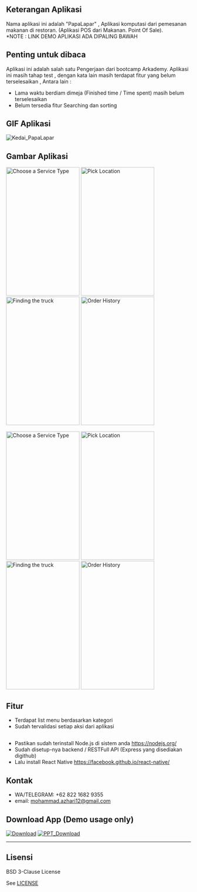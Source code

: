 ## Keterangan Aplikasi
Nama aplikasi ini adalah "PapaLapar" , Aplikasi komputasi dari pemesanan makanan di restoran. (Aplikasi POS dari Makanan. Point Of Sale).
<br>
*NOTE : LINK DEMO APLIKASI ADA DIPALING BAWAH

## Penting untuk dibaca
Aplikasi ini adalah salah satu Pengerjaan dari bootcamp Arkademy. 
Aplikasi ini masih tahap test , dengan kata lain masih terdapat fitur yang belum terselesaikan , Antara lain : 
* Lama waktu berdiam dimeja (Finished time / Time spent) masih belum terselesaikan
* Belum tersedia fitur Searching dan sorting

## GIF Aplikasi
![Kedai_PapaLapar](https://github.com/illusi03/RN_Kedai/blob/master/Screenshots/Kedai_papalapar.gif)

## Gambar Aplikasi
<p float="left">
  <img src="https://github.com/illusi03/RN_Kedai/blob/master/Screenshots/Screenshot_2019-09-03-08-42-16.png" width="200" height="350" alt="Choose a Service Type"/>
  <img src="https://github.com/illusi03/RN_Kedai/blob/master/Screenshots/Screenshot_2019-09-03-08-42-55.png" width="200" height="350" alt="Pick Location"/>
  <img src="https://github.com/illusi03/RN_Kedai/blob/master/Screenshots/Screenshot_2019-09-03-08-44-38.png" width="200" height="350" alt="Finding the truck"/>
  <img src="https://github.com/illusi03/RN_Kedai/blob/master/Screenshots/Screenshot_2019-09-03-08-44-45.png" width="200" height="350" alt="Order History"/>
</p>
<p float="left">
  <img src="https://github.com/illusi03/RN_Kedai/blob/master/Screenshots/Screenshot_2019-09-03-08-44-59.png" width="200" height="350" alt="Choose a Service Type"/>
  <img src="https://github.com/illusi03/RN_Kedai/blob/master/Screenshots/Screenshot_2019-09-03-08-45-03.png" width="200" height="350" alt="Pick Location"/>
  <img src="https://github.com/illusi03/RN_Kedai/blob/master/Screenshots/Screenshot_2019-09-03-08-45-15.png" width="200" height="350" alt="Finding the truck"/>
  <img src="https://github.com/illusi03/RN_Kedai/blob/master/Screenshots/Screenshot_2019-09-03-08-45-20.png" width="200" height="350" alt="Order History"/>
</p>

## Fitur 
* Terdapat list menu berdasarkan kategori
* Sudah tervalidasi setiap aksi dari aplikasi

## 
* Pastikan sudah terinstall Node.js di sistem anda https://nodejs.org/
* Sudah disetup-nya backend / RESTFull API (Express yang disediakan digithub)
* Lalu install React Native https://facebook.github.io/react-native/

## Kontak
* WA/TELEGRAM: +62 822 1682 9355
* email: mohammad.azhari12@gmail.com

## Download App (Demo usage only)
<p>
  
[![Download](https://i1.wp.com/apkmodsios.com/wp-content/uploads/2018/12/Download-Infinite-Design-3.4.10-Apk.png)](https://drive.google.com/open?id=1ytcVtKAwJviJk7o6jWp7XYVr5myjTZrp)
[![PPT_Download](https://cdn4.iconfinder.com/data/icons/logos-and-brands/512/265_Powerpoint_logo-128.png)](http://google.com)
</p>

----

## Lisensi

BSD 3-Clause License

See [LICENSE](LICENSE)
